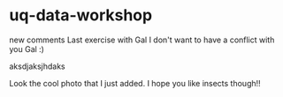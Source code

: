 # uq-data-workshop
new comments
Last exercise with Gal
I don't want to have a conflict with you Gal :)

aksdjaksjhdaks

Look the cool photo that I just added. I hope you like insects though!!
